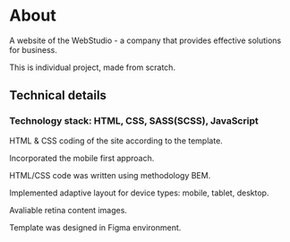 # About
A website of the WebStudio - a company that provides effective solutions for business.

This is individual project, made from scratch.

## Technical details
### Technology stack: HTML, CSS, SASS(SCSS), JavaScript
HTML & CSS coding of the site according to the template.

Incorporated the mobile first approach.

HTML/CSS code was written using methodology BEM.

Implemented adaptive layout for device types: mobile, tablet, desktop. 

Avaliable retina content images.

Template was designed in Figma environment.
